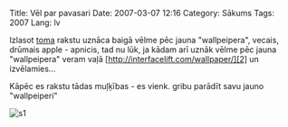 Title: Vēl par pavasari
Date: 2007-03-07 12:16
Category: Sākums
Tags: 2007
Lang: lv

Izlasot [toma][1] rakstu uznāca baigā vēlme pēc jauna "wallpeipera", vecais, drūmais apple - apnicis, tad nu lūk, ja kādam arī uznāk vēlme pēc jauna "wallpeipera" veram vaļā [http://interfacelift.com/wallpaper/][2]  un izvēlamies...

Kāpēc es rakstu tādas muļķības - es vienk. gribu parādīt savu jauno "wallpeiperi"

![s1][3]

  [1]: http://pointless.lv/2007/03/07/atmosferiskais-platlenkis
  [2]: http://interfacelift.com/wallpaper/
  [3]: http://mstuff.org/blog/wp-content/uploads/2007/03/wallpaper-150x150.jpg
